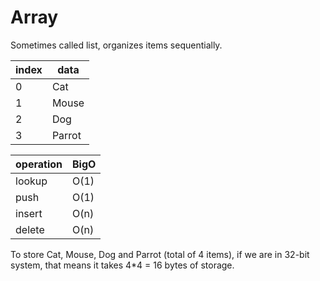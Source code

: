 # Array

Sometimes called list, organizes items sequentially.

| index | data   |
| ----- | ------ |
| 0     | Cat    |
| 1     | Mouse  |
| 2     | Dog    |
| 3     | Parrot |

| operation | BigO |
| --------- | ---- |
| lookup    | O(1) |
| push      | O(1) |
| insert    | O(n) |
| delete    | O(n) |

To store Cat, Mouse, Dog and Parrot (total of 4 items), if we are in 32-bit system, that means it takes 4\*4 = 16 bytes of storage.
